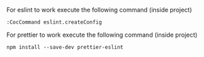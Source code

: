 For eslint to work execute the following command (inside project)
```
:CocCommand eslint.createConfig
```

For prettier to work execute the following command (inside project)
```
npm install --save-dev prettier-eslint
```
